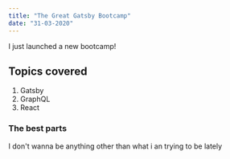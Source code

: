 ```yaml
---
title: "The Great Gatsby Bootcamp"
date: "31-03-2020"
---
```


I just launched a new bootcamp!

## Topics covered

1. Gatsby
2. GraphQL
3. React

### The best parts

I don't wanna be anything other than what i an trying to be lately
